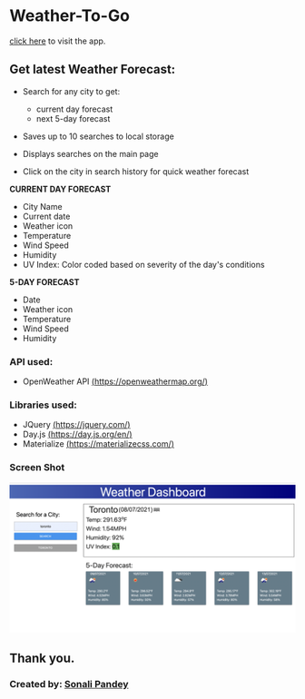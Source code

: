 # Weather-To-Go
[click here](https://sonali-pandey.github.io/weather-to-go/) to visit the app.

## Get latest Weather Forecast:

- Search for any city to get:
  - current day forecast
  - next 5-day forecast
 
- Saves up to 10 searches to local storage
- Displays searches on the main page
- Click on the city in search history for quick weather forecast

**CURRENT DAY FORECAST**
  - City Name 
  - Current date
  - Weather icon
  - Temperature
  - Wind Speed
  - Humidity
  - UV Index: Color coded based on severity of the day's conditions

**5-DAY FORECAST**
  - Date
  - Weather icon
  - Temperature
  - Wind Speed
  - Humidity

### API used:
- OpenWeather API [(https://openweathermap.org/)](https://openweathermap.org/)

### Libraries used:
- JQuery [(https://jquery.com/)](https://jquery.com/)
- Day.js [(https://day.js.org/en/)](https://day.js.org/en/)
- Materialize [(https://materializecss.com/)](https://materializecss.com/)

### Screen Shot

 ![main page](./assets/images/screen-shot.png)

## Thank you.
### Created by: [Sonali Pandey](github.com/sonali-pandey)




